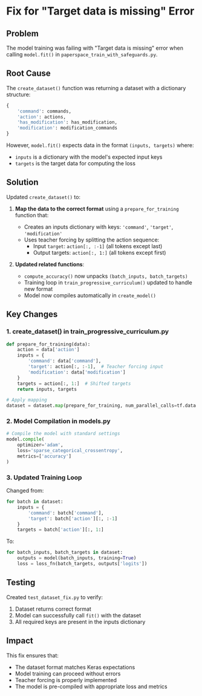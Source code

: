 # Fix for "Target data is missing" Error

## Problem
The model training was failing with "Target data is missing" error when calling `model.fit()` in `paperspace_train_with_safeguards.py`.

## Root Cause
The `create_dataset()` function was returning a dataset with a dictionary structure:
```python
{
    'command': commands,
    'action': actions,
    'has_modification': has_modification,
    'modification': modification_commands
}
```

However, `model.fit()` expects data in the format `(inputs, targets)` where:
- `inputs` is a dictionary with the model's expected input keys
- `targets` is the target data for computing the loss

## Solution
Updated `create_dataset()` to:

1. **Map the data to the correct format** using a `prepare_for_training` function that:
   - Creates an inputs dictionary with keys: `'command'`, `'target'`, `'modification'`
   - Uses teacher forcing by splitting the action sequence:
     - Input `target`: `action[:, :-1]` (all tokens except last)
     - Output targets: `action[:, 1:]` (all tokens except first)

2. **Updated related functions**:
   - `compute_accuracy()` now unpacks `(batch_inputs, batch_targets)`
   - Training loop in `train_progressive_curriculum()` updated to handle new format
   - Model now compiles automatically in `create_model()`

## Key Changes

### 1. create_dataset() in train_progressive_curriculum.py
```python
def prepare_for_training(data):
    action = data['action']
    inputs = {
        'command': data['command'],
        'target': action[:, :-1],  # Teacher forcing input
        'modification': data['modification']
    }
    targets = action[:, 1:]  # Shifted targets
    return inputs, targets

# Apply mapping
dataset = dataset.map(prepare_for_training, num_parallel_calls=tf.data.AUTOTUNE)
```

### 2. Model Compilation in models.py
```python
# Compile the model with standard settings
model.compile(
    optimizer='adam',
    loss='sparse_categorical_crossentropy',
    metrics=['accuracy']
)
```

### 3. Updated Training Loop
Changed from:
```python
for batch in dataset:
    inputs = {
        'command': batch['command'],
        'target': batch['action'][:, :-1]
    }
    targets = batch['action'][:, 1:]
```

To:
```python
for batch_inputs, batch_targets in dataset:
    outputs = model(batch_inputs, training=True)
    loss = loss_fn(batch_targets, outputs['logits'])
```

## Testing
Created `test_dataset_fix.py` to verify:
1. Dataset returns correct format
2. Model can successfully call `fit()` with the dataset
3. All required keys are present in the inputs dictionary

## Impact
This fix ensures that:
- The dataset format matches Keras expectations
- Model training can proceed without errors
- Teacher forcing is properly implemented
- The model is pre-compiled with appropriate loss and metrics
